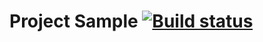 # Project Sample [![Build status](https://ci.appveyor.com/api/projects/status/saf796s8c7rgnt4a?svg=true)](https://ci.appveyor.com/project/AzizShoev/apiciappveyor)